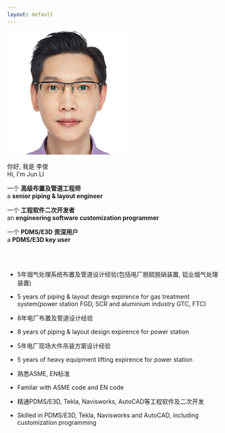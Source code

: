 ```yaml
---
layout: default
---
```


<div class="card bg-light">

  <div class="card-body">
    <div class="row align-items-center">
      <div class="col-sm-4">
        <div class="image mx-auto"><img src="/media/profile.png" alt=""></div>
      </div>
      <div class="col-sm-6">
        <div class="designation">
            <div class="typing-title">
                <p>
                  <div>你好, 我是 李俊</div>
                  <div>Hi, I'm Jun LI</div>
                </p>
                <p>
                  <div>一个 <strong>高级布置及管道工程师</strong></div>
                  <div>a <strong>senior piping & layout engineer</strong></div>
                </p>
                <p>
                  <div>一个 <strong>工程软件二次开发者</strong></div>
                  <div>an <strong>engineering software customization programmer</strong></div>
                </p>
                <p>
                  <div>一个 <strong>PDMS/E3D 资深用户</strong></div>
                  <div>a <strong>PDMS/E3D key user</strong></div>
                </p>
            </div>
            <span class="typed-title"></span>
        </div>
      </div>
    </div>
  </div>
</div>

<br>
<br>


*   5年烟气处理系统布置及管道设计经验(包括电厂脱硫脱硝装置, 铝业烟气处理装置)
*   5 years of piping & layout design expirence for gas treatment system(power station FGD, SCR and aluminium industry GTC, FTC)

*   8年电厂布置及管道设计经验
*   8 years of piping & layout design expirence for power station

*   5年电厂现场大件吊装方案设计经验
*   5 years of heavy equipment lifting expirence for power station

*   熟悉ASME, EN标准
*   Familar with ASME code and EN code

*   精通PDMS/E3D, Tekla, Navisworks, AutoCAD等工程软件及二次开发
*   Skilled in PDMS/E3D, Tekla, Navisworks and AutoCAD, including customization programming

